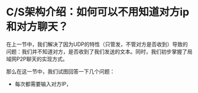 # C/S架构介绍：如何可以不用知道对方ip和对方聊天？

在上一节中，我们解决了因为UDP的特性（只管发，不管对方是否收到）导致的问题：我们并不知道对方，是否收到了我们发送的文本。同时，我们初步掌握了局域网P2P聊天的实现方式。

那么在这一节中，我们试图回答一下几个问题：

- 每次都需要输入对方IP，
